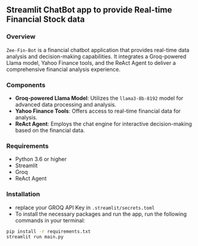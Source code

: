 ## Streamlit ChatBot app to provide Real-time Financial Stock data

### Overview
`Zee-Fin-Bot` is a financial chatbot application that provides real-time data analysis and decision-making capabilities. It integrates a Groq-powered Llama model, Yahoo Finance tools, and the ReAct Agent to deliver a comprehensive financial analysis experience.

### Components
- **Groq-powered Llama Model**: Utilizes the `llama3-8b-8192` model for advanced data processing and analysis.
- **Yahoo Finance Tools**: Offers access to real-time financial data for analysis.
- **ReAct Agent**: Employs the chat engine for interactive decision-making based on the financial data.

### Requirements
- Python 3.6 or higher
- Streamlit
- Groq
- ReAct Agent

### Installation
- replace your GROQ API Key in `.streamlit/secrets.toml`
- To install the necessary packages and run the app, run the following commands in your terminal:
```bash
pip install -r requirements.txt
streamlit run main.py


